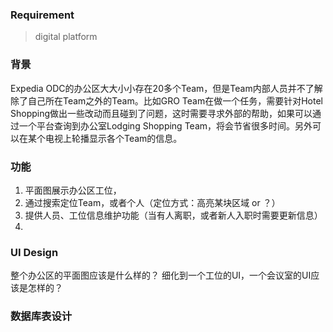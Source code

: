### Requirement

> digital platform

### 背景

Expedia ODC的办公区大大小小存在20多个Team，但是Team内部人员并不了解除了自己所在Team之外的Team。比如GRO Team在做一个任务，需要针对Hotel Shopping做出一些改动而且碰到了问题，这时需要寻求外部的帮助，如果可以通过一个平台查询到办公室Lodging Shopping Team，将会节省很多时间。另外可以在某个电视上轮播显示各个Team的信息。


### 功能

1. 平面图展示办公区工位，
2. 通过搜索定位Team，或者个人（定位方式：高亮某块区域 or ？）
3. 提供人员、工位信息维护功能（当有人离职，或者新人入职时需要更新信息）
4. 

### UI Design

整个办公区的平面图应该是什么样的？
细化到一个工位的UI，一个会议室的UI应该是怎样的？

### 数据库表设计




